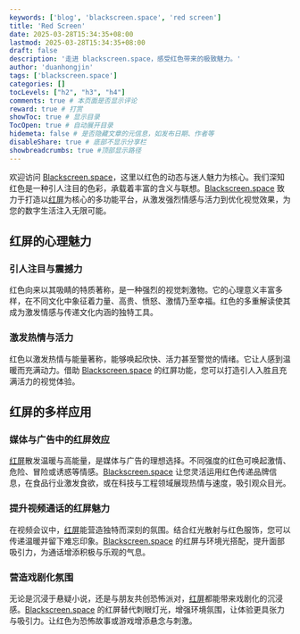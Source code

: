 ```yaml
---
keywords: ['blog', 'blackscreen.space', 'red screen']
title: 'Red Screen'
date: 2025-03-28T15:34:35+08:00
lastmod: 2025-03-28T15:34:35+08:00
draft: false
description: '走进 blackscreen.space，感受红色带来的极致魅力。'
author: 'duanhongjin'
tags: ['blackscreen.space']
categories: []
tocLevels: ["h2", "h3", "h4"]
comments: true # 本页面是否显示评论
reward: true # 打赏
showToc: true # 显示目录
TocOpen: true # 自动展开目录
hidemeta: false # 是否隐藏文章的元信息，如发布日期、作者等
disableShare: true # 底部不显示分享栏
showbreadcrumbs: true #顶部显示路径
---
```


欢迎访问 [Blackscreen.space](https://www.blackscreennow.space)，这里以红色的动态与迷人魅力为核心。我们深知红色是一种引人注目的色彩，承载着丰富的含义与联想。[Blackscreen.space](https://www.blackscreennow.space) 致力于打造以[红屏](https://www.blackscreennow.space/red-screen)为核心的多功能平台，从激发强烈情感与活力到优化视觉效果，为您的数字生活注入无限可能。

## 红屏的心理魅力

### 引人注目与震撼力

红色向来以其吸睛的特质著称，是一种强烈的视觉刺激物。它的心理意义丰富多样，在不同文化中象征着力量、高贵、愤怒、激情乃至幸福。红色的多重解读使其成为激发情感与传递文化内涵的独特工具。

### 激发热情与活力

红色以激发热情与能量著称，能够唤起欣快、活力甚至警觉的情绪。它让人感到温暖而充满动力。借助 [Blackscreen.space](https://www.blackscreennow.space) 的红屏功能，您可以打造引人入胜且充满活力的视觉体验。

## 红屏的多样应用

### 媒体与广告中的红屏效应

[红屏](https://www.blackscreennow.space/red-screen)散发温暖与高能量，是媒体与广告的理想选择。不同强度的红色可唤起激情、危险、冒险或诱惑等情感。[Blackscreen.space](https://www.blackscreennow.space) 让您灵活运用红色传递品牌信息，在食品行业激发食欲，或在科技与工程领域展现热情与速度，吸引观众目光。

### 提升视频通话的红屏魅力

在视频会议中，[红屏](https://www.blackscreennow.space/red-screen)能营造独特而深刻的氛围。结合红光散射与红色服饰，您可以传递温暖并留下难忘印象。[Blackscreen.space](https://www.blackscreennow.space) 的红屏与环境光搭配，提升面部吸引力，为通话增添积极与乐观的气息。

### 营造戏剧化氛围

无论是沉浸于悬疑小说，还是与朋友共创恐怖派对，[红屏](https://www.blackscreennow.space/red-screen)都能带来戏剧化的沉浸感。[Blackscreen.space](https://www.blackscreennow.space) 的红屏替代刺眼灯光，增强环境氛围，让体验更具张力与吸引力。让红色为恐怖故事或游戏增添悬念与刺激。
